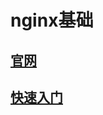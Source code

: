 # nginx基础
## [官网](https://nginx.org/en/)  

## [快速入门](https://nginx.org/en/docs/beginners_guide.html)    